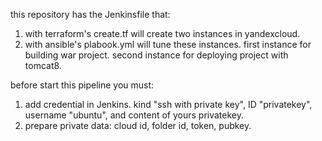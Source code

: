 this repository has the Jenkinsfile that:
1. with terraform's create.tf will create two instances in yandexcloud.
2. with ansible's plabook.yml will tune these instances.
   first instance for building war project.
   second instance for deploying project with tomcat8.
   
before start this pipeline you must:
1. add credential in Jenkins. kind "ssh with private key", ID "privatekey", username "ubuntu", and content of yours privatekey.
2. prepare private data: cloud id, folder id, token, pubkey.
